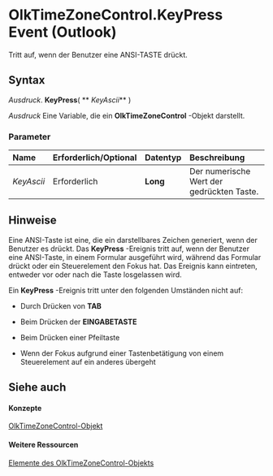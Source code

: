 
# OlkTimeZoneControl.KeyPress Event (Outlook)

Tritt auf, wenn der Benutzer eine ANSI-TASTE drückt.


## Syntax

 _Ausdruck_. **KeyPress**( ** _KeyAscii_** )

 _Ausdruck_ Eine Variable, die ein **OlkTimeZoneControl** -Objekt darstellt.


### Parameter



|**Name**|**Erforderlich/Optional**|**Datentyp**|**Beschreibung**|
|:-----|:-----|:-----|:-----|
| _KeyAscii_|Erforderlich|**Long**|Der numerische Wert der gedrückten Taste.|

## Hinweise

Eine ANSI-Taste ist eine, die ein darstellbares Zeichen generiert, wenn der Benutzer es drückt. Das  **KeyPress** -Ereignis tritt auf, wenn der Benutzer eine ANSI-Taste, in einem Formular ausgeführt wird, während das Formular drückt oder ein Steuerelement den Fokus hat. Das Ereignis kann eintreten, entweder vor oder nach die Taste losgelassen wird.

Ein  **KeyPress** -Ereignis tritt unter den folgenden Umständen nicht auf:


- Durch Drücken von  **TAB**
    
- Beim Drücken der  **EINGABETASTE**
    
- Beim Drücken einer Pfeiltaste
    
- Wenn der Fokus aufgrund einer Tastenbetätigung von einem Steuerelement auf ein anderes übergeht
    



## Siehe auch


#### Konzepte


[OlkTimeZoneControl-Objekt](2138c4fe-1677-f4f0-1a60-dfac20cc1778.md)
#### Weitere Ressourcen


[Elemente des OlkTimeZoneControl-Objekts](http://msdn.microsoft.com/library/350ded4c-0118-c278-dabe-c6139aeba1e9%28Office.15%29.aspx)
